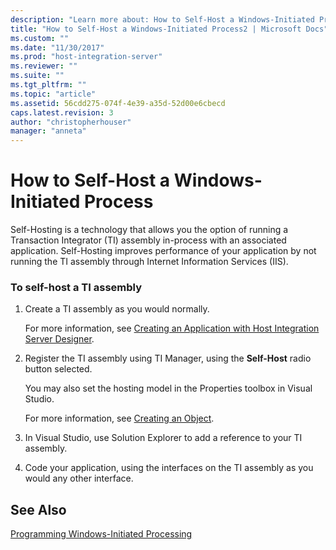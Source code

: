```yaml
---
description: "Learn more about: How to Self-Host a Windows-Initiated Process"
title: "How to Self-Host a Windows-Initiated Process2 | Microsoft Docs"
ms.custom: ""
ms.date: "11/30/2017"
ms.prod: "host-integration-server"
ms.reviewer: ""
ms.suite: ""
ms.tgt_pltfrm: ""
ms.topic: "article"
ms.assetid: 56cdd275-074f-4e39-a35d-52d00e6cbecd
caps.latest.revision: 3
author: "christopherhouser"
manager: "anneta"
---
```

# How to Self-Host a Windows-Initiated Process
Self-Hosting is a technology that allows you the option of running a Transaction Integrator (TI) assembly in-process with an associated application. Self-Hosting improves performance of your application by not running the TI assembly through Internet Information Services (IIS).  
  
### To self-host a TI assembly  
  
1.  Create a TI assembly as you would normally.  
  
     For more information, see [Creating an Application with Host Integration Server Designer](../core/creating-an-application-with-host-integration-server-designer1.md).  
  
2.  Register the TI assembly using TI Manager, using the **Self-Host** radio button selected.  
  
     You may also set the hosting model in the Properties toolbox in Visual Studio.  
  
     For more information, see [Creating an Object](./creating-an-object2.md).  
  
3.  In Visual Studio, use Solution Explorer to add a reference to your TI assembly.  
  
4.  Code your application, using the interfaces on the TI assembly as you would any other interface.  
  
## See Also  
 [Programming Windows-Initiated Processing](../core/programming-windows-initiated-processing1.md)
